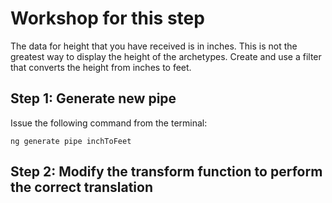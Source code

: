 # Workshop for this step

The data for height that you have received is in inches. This is not the
greatest way to display the height of the archetypes. Create and use a filter
that converts the height from inches to feet.

## Step 1: Generate new pipe

Issue the following command from the terminal:

```
ng generate pipe inchToFeet
```

## Step 2: Modify the transform function to perform the correct translation
